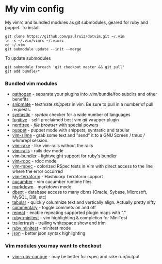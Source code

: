 # My vim config

My vimrc and bundled modules as git submodules, geared for ruby and puppet. To install

    git clone https://github.com/paulruiz/dotvim.git ~/.vim 
    ln -s ~/.vim/vimrc ~/.vimrc 
    cd ~/.vim 
    git submodule update --init --merge

To update submodules

    git submodule foreach 'git checkout master && git pull'
    git add bundle/*

### Bundled vim modules
* [pathogen](https://github.com/tpope/vim-pathogen)       -  separate your plugins into .vim/bundle/foo subdirs and other benefits
* [snipmate](https://github.com/msanders/snipmate.vim)    -  textmate _snippets_ in vim.  Be sure to pull in a number of pull requests.
* [syntastic](https://github.com/scrooloose/syntastic)    -  _syntax_ checker for a wide number of languages
* [fugitive](https://github.com/tpope/vim-fugitive)       -  self-proclaimed best vim _git_ wrapper plugin
* [nerdtree](https://github.com/scrooloose/nerdtree.git)  -  _file browser_ with special powers
* [puppet](https://github.com/rodjek/vim-puppet.git)      -  puppet mode with snippets, syntastic and tabular
* [vim-slime](https://github.com/jpalardy/vim-slime)      -  grab some text and "send" it to a GNU Screen / tmux / whimrepl session.
* [vim-rake](https://github.com/tpope/vim-rake.git)       -  like vim-rails without the rails
* [vim-rails](https://github.com/tpope/vim-rails.git)     -  rails dev mode
* [vim-bundler](https://github.com/tpope/vim-bundler.git) -  lightweight support for ruby's bundler
* [vim-rdoc](https://github.com/depuracao/vim-rdoc)       -  rdoc mode
* [vim-rspec](https://github.com/skwp/vim-rspec)          -  colorized RSpec tests in Vim with direct access to the line where the error occurred
* [vim-terraform](https://github.com/markcornick/vim-terraform) - Hashicorp Terraform support
* [cucumber](https://github.com/tpope/vim-cucumber.git)   -  vim cucumber runtime files
* [markdown](https://github.com/tpope/vim-markdown.git)   -  markdown mode
* [dbext](https://github.com/vim-scripts/dbext.vim.git)   -  database access to many dbms (Oracle, Sybase, Microsoft, MySQL, DBI, etc)
* [tabular](https://github.com/godlygeek/tabular.git)     -  quickly columnize text and vertically align. Actually pretty nifty
* [commentary](https://github.com/tpope/vim-commentary)   -  toggle commets on and off
* [repeat](https://github.com/tpope/vim-repeat)           -  enable repeating supported plugin maps with "."
* [ruby-minitest](https://github.com/sunaku/vim-ruby-minitest)  -  vim highlighting & completion for MiniTest
* [trailertrash](https://github.com/csexton/trailertrash.vim.git) -  trailing whitespace show and trim
* [ruby minitest](https://github.com/sunaku/vim-ruby-minitest.git) -  minitest mode
* [json](https://github.com/elzr/vim-json.git)  -  better json syntax highlighting

### Vim modules you may want to checkout
* [vim-ruby-conque](https://github.com/skwp/vim-ruby-conque.git) - may be better for rspec and rake run/output 

